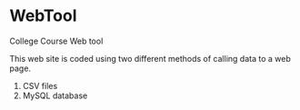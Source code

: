 # WebTool
College Course Web tool

This web site is coded using two different methods of calling data to a web page.
1. CSV files
2. MySQL database
